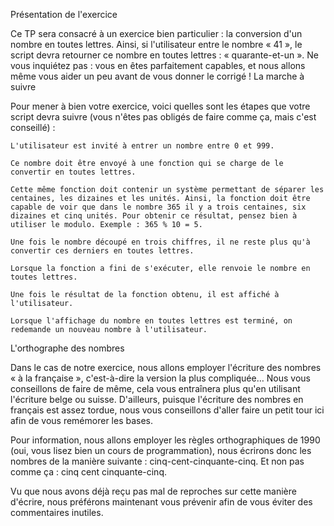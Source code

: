 ﻿Présentation de l'exercice

Ce TP sera consacré à un exercice bien particulier : la conversion d'un nombre en toutes lettres. Ainsi, si l'utilisateur entre le nombre « 41 », le script devra retourner ce nombre en toutes lettres : « quarante-et-un ». Ne vous inquiétez pas : vous en êtes parfaitement capables, et nous allons même vous aider un peu avant de vous donner le corrigé !
La marche à suivre

Pour mener à bien votre exercice, voici quelles sont les étapes que votre script devra suivre (vous n'êtes pas obligés de faire comme ça, mais c'est conseillé) :

    L'utilisateur est invité à entrer un nombre entre 0 et 999.

    Ce nombre doit être envoyé à une fonction qui se charge de le convertir en toutes lettres.

    Cette même fonction doit contenir un système permettant de séparer les centaines, les dizaines et les unités. Ainsi, la fonction doit être capable de voir que dans le nombre 365 il y a trois centaines, six dizaines et cinq unités. Pour obtenir ce résultat, pensez bien à utiliser le modulo. Exemple : 365 % 10 = 5.

    Une fois le nombre découpé en trois chiffres, il ne reste plus qu'à convertir ces derniers en toutes lettres.

    Lorsque la fonction a fini de s'exécuter, elle renvoie le nombre en toutes lettres.

    Une fois le résultat de la fonction obtenu, il est affiché à l'utilisateur.

    Lorsque l'affichage du nombre en toutes lettres est terminé, on redemande un nouveau nombre à l'utilisateur.

L'orthographe des nombres

Dans le cas de notre exercice, nous allons employer l'écriture des nombres « à la française », c'est-à-dire la version la plus compliquée… Nous vous conseillons de faire de même, cela vous entraînera plus qu'en utilisant l'écriture belge ou suisse. D'ailleurs, puisque l'écriture des nombres en français est assez tordue, nous vous conseillons d'aller faire un petit tour ici afin de vous remémorer les bases.

Pour information, nous allons employer les règles orthographiques de 1990 (oui, vous lisez bien un cours de programmation), nous écrirons donc les nombres de la manière suivante : cinq-cent-cinquante-cinq.
Et non pas comme ça : cinq cent cinquante-cinq.

Vu que nous avons déjà reçu pas mal de reproches sur cette manière d'écrire, nous préférons maintenant vous prévenir afin de vous éviter des commentaires inutiles.